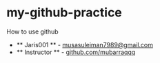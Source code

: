 # my-github-practice
How to use github

- ** Jaris001 ** - [musasuleiman7989@gmail.com](mailto:musasuleiman7989@gmail.com)
- ** Instructor ** - [github.com/mubarraqqq](https://github.com/mubarraqqq)

